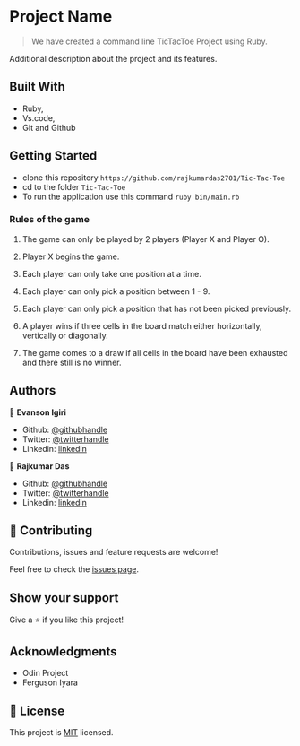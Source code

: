 # Project Name

> We have created a command line TicTacToe Project using Ruby.

Additional description about the project and its features.

## Built With

- Ruby,
- Vs.code,
- Git and Github

## Getting Started

- clone this repository `https://github.com/rajkumardas2701/Tic-Tac-Toe`
- cd to the folder `Tic-Tac-Toe`
- To run the application use this command `ruby bin/main.rb`


### Rules of the game

1. The game can only be played by 2 players (Player X and Player O).

2. Player X begins the game.

3. Each player can only take one position at a time.

4. Each player can only pick a position between 1 - 9.

5. Each player can only pick a position that has not been picked previously.

6. A player wins if three cells in the board match either horizontally, vertically or diagonally.

7. The game comes to a draw if all cells in the board have been exhausted and there still is no winner.




## Authors

👤 **Evanson Igiri**

- Github: [@githubhandle](https://github.com/evansinho)
- Twitter: [@twitterhandle](https://twitter.com/iamsinho1304)
- Linkedin: [linkedin](https://linkedin.com/in/evanson-igiri)

👤 **Rajkumar Das**

- Github: [@githubhandle](https://github.com/rajkumardas2701)
- Twitter: [@twitterhandle](https://twitter.com/Rajkuma58621299)
- Linkedin: [linkedin](https://www.linkedin.com/in/rajkumar-das-41308961/)

## 🤝 Contributing

Contributions, issues and feature requests are welcome!

Feel free to check the [issues page](https://github.com/rajkumardas2701/Tic-Tac-Toe/issues).

## Show your support

Give a ⭐️ if you like this project!

## Acknowledgments

- Odin Project
- Ferguson Iyara

## 📝 License

This project is [MIT](lic.url) licensed.
